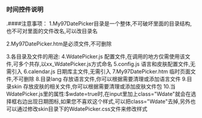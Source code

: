 ﻿### 时间控件说明

.####注意事项：
1.My97DatePicker目录是一个整体,不可破坏里面的目录结构,也不可对里面的文件改名,可以改目录名

2.My97DatePicker.htm是必须文件,不可删除

3.各目录及文件的用途:
4.WdatePicker.js 配置文件,在调用的地方仅需使用该文件,可多个共存,以xx_WdatePicker.js方式命名
5.config.js 语言和皮肤配置文件,无需引入
6.calendar.js 日期库主文件,无需引入
7.My97DatePicker.htm 临时页面文件,不可删除
8.目录lang 存放语言文件,你可以根据需要清理或添加语言文件
9.目录skin 存放皮肤的相关文件,你可以根据需要清理或添加皮肤文件包
10.当WdatePicker.js里的属性:$wdate=true时,在input里加上class="Wdate"就会在选择框右边出现日期图标,如果您不喜欢这个样式,可以把class="Wdate"去掉,另外也可以通过修改skin目录下的WdatePicker.css文件来修改样式
